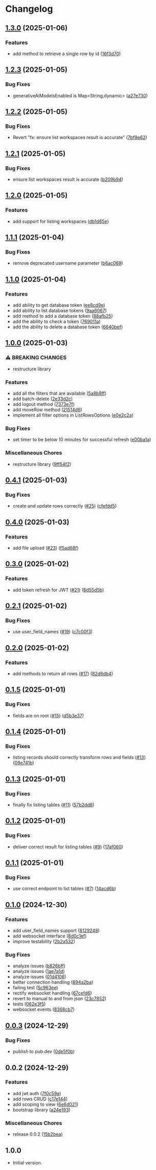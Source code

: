 # Changelog

## [1.3.0](https://github.com/cedricziel/baserow-dart/compare/v1.2.3...v1.3.0) (2025-01-06)


### Features

* add method to retrieve a single row by id ([16f3d70](https://github.com/cedricziel/baserow-dart/commit/16f3d708f947f7b4f6481d0b8d986f8b7d46ba33))

## [1.2.3](https://github.com/cedricziel/baserow-dart/compare/v1.2.2...v1.2.3) (2025-01-05)


### Bug Fixes

* generativeAiModelsEnabled is Map&lt;String,dynamic&gt; ([a27e730](https://github.com/cedricziel/baserow-dart/commit/a27e7307f827af7dc981e76197b87789446909fe))

## [1.2.2](https://github.com/cedricziel/baserow-dart/compare/v1.2.1...v1.2.2) (2025-01-05)


### Bug Fixes

* Revert "fx: ensure list workspaces result is accurate" ([7bf9e62](https://github.com/cedricziel/baserow-dart/commit/7bf9e62a8b180445f79cda7fb5c338bfe0f0b991))

## [1.2.1](https://github.com/cedricziel/baserow-dart/compare/v1.2.0...v1.2.1) (2025-01-05)


### Bug Fixes

* ensure list workspaces result is accurate ([b209b94](https://github.com/cedricziel/baserow-dart/commit/b209b948b685951fbdc38ad9d0636b3c8160ea62))

## [1.2.0](https://github.com/cedricziel/baserow-dart/compare/v1.1.1...v1.2.0) (2025-01-05)


### Features

* add support for listing workspaces ([db1d65e](https://github.com/cedricziel/baserow-dart/commit/db1d65ec2290f8f9b9bd1d1fafa2c88d8346858c))

## [1.1.1](https://github.com/cedricziel/baserow-dart/compare/v1.1.0...v1.1.1) (2025-01-04)


### Bug Fixes

* remove deprecated username parameter ([b6ac069](https://github.com/cedricziel/baserow-dart/commit/b6ac069e32e8efbfc5d90de5031e12e3a27cc750))

## [1.1.0](https://github.com/cedricziel/baserow-dart/compare/v1.0.0...v1.1.0) (2025-01-04)


### Features

* add ability to get database token ([ee8cd9e](https://github.com/cedricziel/baserow-dart/commit/ee8cd9e9863bd3a502964dec3efe0e82a2ebff83))
* add ability to list database tokens ([9aa6067](https://github.com/cedricziel/baserow-dart/commit/9aa60672204dfc21fff1b12ac791ca1825de73dc))
* add method to add a database token ([88afb25](https://github.com/cedricziel/baserow-dart/commit/88afb258c5259f4b1937f0e4f23010e58763ddbc))
* add the ability to check a token ([769011a](https://github.com/cedricziel/baserow-dart/commit/769011af1b40828540686a2f3a9f84f0d308d638))
* add the ability to delete a database token ([6640bef](https://github.com/cedricziel/baserow-dart/commit/6640befcc73250d5e1531d7324df997ea023ee90))

## [1.0.0](https://github.com/cedricziel/baserow-dart/compare/v0.4.1...v1.0.0) (2025-01-03)


### ⚠ BREAKING CHANGES

* restructure library

### Features

* add all the filters that are available ([5a8b8ff](https://github.com/cedricziel/baserow-dart/commit/5a8b8fff6aa2babaedd2dba6c85efe66054e1703))
* add batch-delete ([2e33d2c](https://github.com/cedricziel/baserow-dart/commit/2e33d2c6a250cbdc97dd2f18d9ff7713d26b6f1a))
* add logout method ([7373e7f](https://github.com/cedricziel/baserow-dart/commit/7373e7f04c5b75a5ab4f358d3c63053a61a83f90))
* add moveRow method ([21514d6](https://github.com/cedricziel/baserow-dart/commit/21514d62f1668488ebff67a685ce943e318c2e21))
* implement all filter options in ListRowsOptions ([e0e2c2a](https://github.com/cedricziel/baserow-dart/commit/e0e2c2a8cc3917306a4add86c020e78e80239e67))


### Bug Fixes

* set timer to be below 10 minutes for successful refresh ([e00ba1a](https://github.com/cedricziel/baserow-dart/commit/e00ba1a92c1d5f0b2ef74623287c93a1b5388c52))


### Miscellaneous Chores

* restructure library ([9ff54f2](https://github.com/cedricziel/baserow-dart/commit/9ff54f2601dfb23e1135404c8265b3f3e659afbc))

## [0.4.1](https://github.com/cedricziel/baserow-dart/compare/v0.4.0...v0.4.1) (2025-01-03)


### Bug Fixes

* create and update rows correctly ([#25](https://github.com/cedricziel/baserow-dart/issues/25)) ([cfefdd5](https://github.com/cedricziel/baserow-dart/commit/cfefdd5cd02ee67569edaac3f496ab2dbb76ee07))

## [0.4.0](https://github.com/cedricziel/baserow-dart/compare/v0.3.0...v0.4.0) (2025-01-03)


### Features

* add file upload ([#23](https://github.com/cedricziel/baserow-dart/issues/23)) ([f5ad68f](https://github.com/cedricziel/baserow-dart/commit/f5ad68f054d652aae5ec473f14e64e2bcd27dd73))

## [0.3.0](https://github.com/cedricziel/baserow-dart/compare/v0.2.1...v0.3.0) (2025-01-02)


### Features

* add token refresh for JWT ([#21](https://github.com/cedricziel/baserow-dart/issues/21)) ([6d55d5b](https://github.com/cedricziel/baserow-dart/commit/6d55d5b987fa15cd0337b8b183d2b3cf02f33896))

## [0.2.1](https://github.com/cedricziel/baserow-dart/compare/v0.2.0...v0.2.1) (2025-01-02)


### Bug Fixes

* use user_field_names ([#19](https://github.com/cedricziel/baserow-dart/issues/19)) ([c7c00f3](https://github.com/cedricziel/baserow-dart/commit/c7c00f3a508edfd4988525f35587862d60529d7a))

## [0.2.0](https://github.com/cedricziel/baserow-dart/compare/v0.1.5...v0.2.0) (2025-01-02)


### Features

* add methods to return all rows ([#17](https://github.com/cedricziel/baserow-dart/issues/17)) ([82d6db4](https://github.com/cedricziel/baserow-dart/commit/82d6db49e1006ad5a1446d5d2fc872f7bf324b86))

## [0.1.5](https://github.com/cedricziel/baserow-dart/compare/v0.1.4...v0.1.5) (2025-01-01)


### Bug Fixes

* fields are on root ([#15](https://github.com/cedricziel/baserow-dart/issues/15)) ([d5b3e37](https://github.com/cedricziel/baserow-dart/commit/d5b3e37fc38bb77ddeed598271c74c526aba3ff5))

## [0.1.4](https://github.com/cedricziel/baserow-dart/compare/v0.1.3...v0.1.4) (2025-01-01)


### Bug Fixes

* listing records should correctly transform rows and fields ([#13](https://github.com/cedricziel/baserow-dart/issues/13)) ([09e741b](https://github.com/cedricziel/baserow-dart/commit/09e741b84690314c21baf82dcd59390b71010415))

## [0.1.3](https://github.com/cedricziel/baserow-dart/compare/v0.1.2...v0.1.3) (2025-01-01)


### Bug Fixes

* finally fix listing tables ([#11](https://github.com/cedricziel/baserow-dart/issues/11)) ([57b2dd6](https://github.com/cedricziel/baserow-dart/commit/57b2dd69db77bef551e10cb96654946055355620))

## [0.1.2](https://github.com/cedricziel/baserow-dart/compare/v0.1.1...v0.1.2) (2025-01-01)


### Bug Fixes

* deliver correct result for listing tables ([#9](https://github.com/cedricziel/baserow-dart/issues/9)) ([17af060](https://github.com/cedricziel/baserow-dart/commit/17af060c979fe7235b881b76f2084411b00d7ab7))

## [0.1.1](https://github.com/cedricziel/baserow-dart/compare/v0.1.0...v0.1.1) (2025-01-01)


### Bug Fixes

* use correct endpoint to list tables ([#7](https://github.com/cedricziel/baserow-dart/issues/7)) ([14acd6b](https://github.com/cedricziel/baserow-dart/commit/14acd6b98afb99d1f4d8e8bdf3db186903d2e794))

## [0.1.0](https://github.com/cedricziel/baserow-dart/compare/v0.0.3...v0.1.0) (2024-12-30)


### Features

* add user_field_names support ([8129248](https://github.com/cedricziel/baserow-dart/commit/8129248a59b77b6d0645a36847ab2f79e3364a5c))
* add websocket interface ([8d0c1ef](https://github.com/cedricziel/baserow-dart/commit/8d0c1ef5f615bc44e826d3d715edc1c0b9392aa2))
* improve testability ([2b2a532](https://github.com/cedricziel/baserow-dart/commit/2b2a5325b826df7291da5a0b4625a7c5aa906fa2))


### Bug Fixes

* analyze issues ([b826bff](https://github.com/cedricziel/baserow-dart/commit/b826bffe7fbc0915a3a92a8e2ec23666cb81c5ad))
* analyze issues ([1ae7a1d](https://github.com/cedricziel/baserow-dart/commit/1ae7a1dc7eea11b41510d311ebd1802c6f22ca08))
* analyze issues ([01d4106](https://github.com/cedricziel/baserow-dart/commit/01d4106fdb9361ad7158b8aa85d22ca185670dc4))
* better connection handling ([894a2ba](https://github.com/cedricziel/baserow-dart/commit/894a2ba57470d3c5f300f0688b9800be4c6b6751))
* failing test ([5c963ee](https://github.com/cedricziel/baserow-dart/commit/5c963ee8d5698a8269167d6a5c617d9128a2eb9c))
* rectify websocket handling ([67cefd6](https://github.com/cedricziel/baserow-dart/commit/67cefd65f033861320146aec11c51cfbac74136c))
* revert to manual to and from json ([23c7852](https://github.com/cedricziel/baserow-dart/commit/23c78527d0805b8660ed0cf6630149add18b3d66))
* tests ([062e3f5](https://github.com/cedricziel/baserow-dart/commit/062e3f57f0eafdb90b93659a7392d1b5a7b6561c))
* websocket events ([8368cb7](https://github.com/cedricziel/baserow-dart/commit/8368cb749de8adaecf31604678b21709e27c15a1))

## [0.0.3](https://github.com/cedricziel/baserow-dart/compare/v0.0.2...v0.0.3) (2024-12-29)


### Bug Fixes

* publish to pub.dev ([0de5f0b](https://github.com/cedricziel/baserow-dart/commit/0de5f0bd114fa40d7b384d6c8bbec31955e928ab))

## 0.0.2 (2024-12-29)


### Features

* add jwt auth ([7f0c59a](https://github.com/cedricziel/baserow-dart/commit/7f0c59ae37e3127f4791dfd41a35aa718e5e21fe))
* add rows CRUD ([c17e144](https://github.com/cedricziel/baserow-dart/commit/c17e1449e295d4ee924250a157794d0169c14a80))
* add scoping to view ([6e6d021](https://github.com/cedricziel/baserow-dart/commit/6e6d021dedeee63cdbea372066ca123a28eccbfd))
* bootstrap library ([a24e193](https://github.com/cedricziel/baserow-dart/commit/a24e1931eb7ed892e5c9cac03664c299728d1bdc))


### Miscellaneous Chores

* release 0.0.2 ([15b2bea](https://github.com/cedricziel/baserow-dart/commit/15b2bea218d8e377021fa60c7a41251d528df48c))

## 1.0.0

- Initial version.
